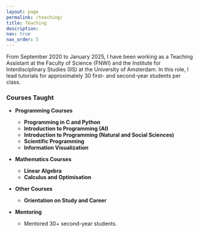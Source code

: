 ```yaml
---
layout: page
permalink: /teaching/
title: Teaching
description:
nav: true
nav_order: 5
---
```


From September 2020 to January 2025, I have been working as a Teaching Assistant at the Faculty of Science (FNWI) and the Institute for Interdisciplinary Studies (IIS) at the University of Amsterdam. In this role, I lead tutorials for approximately 30 first- and second-year students per class.

### Courses Taught

- **Programming Courses**

  - **Programming in C and Python**
  - **Introduction to Programming (AI)**
  - **Introduction to Programming (Natural and Social Sciences)**
  - **Scientific Programming**
  - **Information Visualization**

- **Mathematics Courses**

  - **Linear Algebra**
  - **Calculus and Optimisation**

- **Other Courses**

  - **Orientation on Study and Career**

- **Mentoring**
  - Mentored 30+ second-year students.
